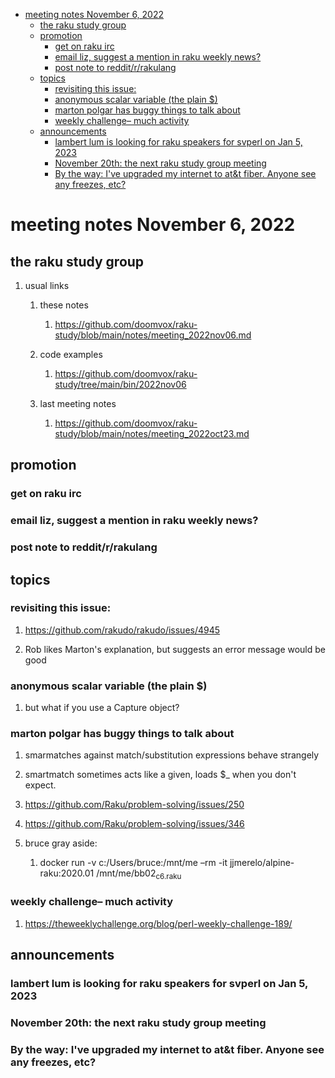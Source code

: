 - [meeting notes November 6, 2022](#org1703d7c)
  - [the raku study group](#orga9a36a7)
  - [promotion](#org94bc94e)
    - [get on raku irc](#org2f572f1)
    - [email liz, suggest a mention in raku weekly news?](#org78770b7)
    - [post note to reddit/r/rakulang](#org0eb803f)
  - [topics](#orgde372ef)
    - [revisiting this issue:](#org0d17441)
    - [anonymous scalar variable (the plain $)](#orged44210)
    - [marton polgar has buggy things to talk about](#org963c50c)
    - [weekly challenge&#x2013; much activity](#org920e9ac)
  - [announcements](#orgdda19a3)
    - [lambert lum is looking for raku speakers for svperl on Jan 5, 2023](#orgd435adb)
    - [November 20th: the next raku study group meeting](#org62d920c)
    - [By the way: I've upgraded my internet to at&t fiber.  Anyone see any freezes, etc?](#orgb9b8c5b)


<a id="org1703d7c"></a>

# meeting notes November 6, 2022


<a id="orga9a36a7"></a>

## the raku study group

1.  usual links

    1.  these notes
    
        1.  <https://github.com/doomvox/raku-study/blob/main/notes/meeting_2022nov06.md>
    
    2.  code examples
    
        1.  <https://github.com/doomvox/raku-study/tree/main/bin/2022nov06>
    
    3.  last meeting notes
    
        1.  <https://github.com/doomvox/raku-study/blob/main/notes/meeting_2022oct23.md>


<a id="org94bc94e"></a>

## promotion


<a id="org2f572f1"></a>

### get on raku irc


<a id="org78770b7"></a>

### email liz, suggest a mention in raku weekly news?


<a id="org0eb803f"></a>

### post note to reddit/r/rakulang


<a id="orgde372ef"></a>

## topics


<a id="org0d17441"></a>

### revisiting this issue:

1.  <https://github.com/rakudo/rakudo/issues/4945>

2.  Rob likes Marton's explanation, but suggests an error message would be good


<a id="orged44210"></a>

### anonymous scalar variable (the plain $)

1.  but what if you use a Capture object?


<a id="org963c50c"></a>

### marton polgar has buggy things to talk about

1.  smarmatches against match/substitution expressions behave strangely

2.  smartmatch sometimes acts like a given, loads $\_ when you don't expect.

3.  <https://github.com/Raku/problem-solving/issues/250>

4.  <https://github.com/Raku/problem-solving/issues/346>

5.  bruce gray aside:

    1.  docker run -v c:/Users/bruce:/mnt/me &#x2013;rm -it jjmerelo/alpine-raku:2020.01    /mnt/me/bb02<sub>c6.raku</sub>


<a id="org920e9ac"></a>

### weekly challenge&#x2013; much activity

1.  <https://theweeklychallenge.org/blog/perl-weekly-challenge-189/>


<a id="orgdda19a3"></a>

## announcements


<a id="orgd435adb"></a>

### lambert lum is looking for raku speakers for svperl on Jan 5, 2023


<a id="org62d920c"></a>

### November 20th: the next raku study group meeting


<a id="orgb9b8c5b"></a>

### By the way: I've upgraded my internet to at&t fiber.  Anyone see any freezes, etc?
